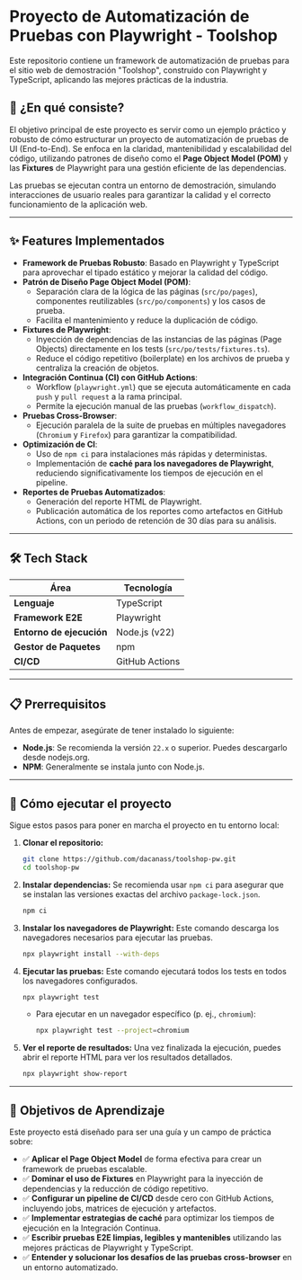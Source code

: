 # Proyecto de Automatización de Pruebas con Playwright - Toolshop

Este repositorio contiene un framework de automatización de pruebas para el sitio web de demostración "Toolshop", construido con Playwright y TypeScript, aplicando las mejores prácticas de la industria.

## 📖 ¿En qué consiste?

El objetivo principal de este proyecto es servir como un ejemplo práctico y robusto de cómo estructurar un proyecto de automatización de pruebas de UI (End-to-End). Se enfoca en la claridad, mantenibilidad y escalabilidad del código, utilizando patrones de diseño como el **Page Object Model (POM)** y las **Fixtures** de Playwright para una gestión eficiente de las dependencias.

Las pruebas se ejecutan contra un entorno de demostración, simulando interacciones de usuario reales para garantizar la calidad y el correcto funcionamiento de la aplicación web.

---

## ✨ Features Implementados

-   **Framework de Pruebas Robusto**: Basado en Playwright y TypeScript para aprovechar el tipado estático y mejorar la calidad del código.
-   **Patrón de Diseño Page Object Model (POM)**:
    -   Separación clara de la lógica de las páginas (`src/po/pages`), componentes reutilizables (`src/po/components`) y los casos de prueba.
    -   Facilita el mantenimiento y reduce la duplicación de código.
-   **Fixtures de Playwright**:
    -   Inyección de dependencias de las instancias de las páginas (Page Objects) directamente en los tests (`src/po/tests/fixtures.ts`).
    -   Reduce el código repetitivo (boilerplate) en los archivos de prueba y centraliza la creación de objetos.
-   **Integración Continua (CI) con GitHub Actions**:
    -   Workflow (`playwright.yml`) que se ejecuta automáticamente en cada `push` y `pull request` a la rama principal.
    -   Permite la ejecución manual de las pruebas (`workflow_dispatch`).
-   **Pruebas Cross-Browser**:
    -   Ejecución paralela de la suite de pruebas en múltiples navegadores (`Chromium` y `Firefox`) para garantizar la compatibilidad.
-   **Optimización de CI**:
    -   Uso de `npm ci` para instalaciones más rápidas y deterministas.
    -   Implementación de **caché para los navegadores de Playwright**, reduciendo significativamente los tiempos de ejecución en el pipeline.
-   **Reportes de Pruebas Automatizados**:
    -   Generación del reporte HTML de Playwright.
    -   Publicación automática de los reportes como artefactos en GitHub Actions, con un periodo de retención de 30 días para su análisis.

---

## 🛠️ Tech Stack

| Área                 | Tecnología                                                              |
| -------------------- | ----------------------------------------------------------------------- |
| **Lenguaje**         | TypeScript |
| **Framework E2E**    | Playwright      |
| **Entorno de ejecución** | Node.js (v22)         |
| **Gestor de Paquetes** | npm                     |
| **CI/CD**            | GitHub Actions |

---

## 📋 Prerrequisitos

Antes de empezar, asegúrate de tener instalado lo siguiente:

-   **Node.js**: Se recomienda la versión `22.x` o superior. Puedes descargarlo desde nodejs.org.
-   **NPM**: Generalmente se instala junto con Node.js.

---

## 🚀 Cómo ejecutar el proyecto

Sigue estos pasos para poner en marcha el proyecto en tu entorno local:

1.  **Clonar el repositorio:**
    ```bash
    git clone https://github.com/dacanass/toolshop-pw.git
    cd toolshop-pw
    ```

2.  **Instalar dependencias:**
    Se recomienda usar `npm ci` para asegurar que se instalan las versiones exactas del archivo `package-lock.json`.
    ```bash
    npm ci
    ```

3.  **Instalar los navegadores de Playwright:**
    Este comando descarga los navegadores necesarios para ejecutar las pruebas.
    ```bash
    npx playwright install --with-deps
    ```

4.  **Ejecutar las pruebas:**
    Este comando ejecutará todos los tests en todos los navegadores configurados.
    ```bash
    npx playwright test
    ```
    *   Para ejecutar en un navegador específico (p. ej., `chromium`):
        ```bash
        npx playwright test --project=chromium
        ```

5.  **Ver el reporte de resultados:**
    Una vez finalizada la ejecución, puedes abrir el reporte HTML para ver los resultados detallados.
    ```bash
    npx playwright show-report
    ```

---

## 🎯 Objetivos de Aprendizaje

Este proyecto está diseñado para ser una guía y un campo de práctica sobre:

-   ✅ **Aplicar el Page Object Model** de forma efectiva para crear un framework de pruebas escalable.
-   ✅ **Dominar el uso de Fixtures** en Playwright para la inyección de dependencias y la reducción de código repetitivo.
-   ✅ **Configurar un pipeline de CI/CD** desde cero con GitHub Actions, incluyendo jobs, matrices de ejecución y artefactos.
-   ✅ **Implementar estrategias de caché** para optimizar los tiempos de ejecución en la Integración Continua.
-   ✅ **Escribir pruebas E2E limpias, legibles y mantenibles** utilizando las mejores prácticas de Playwright y TypeScript.
-   ✅ **Entender y solucionar los desafíos de las pruebas cross-browser** en un entorno automatizado.
